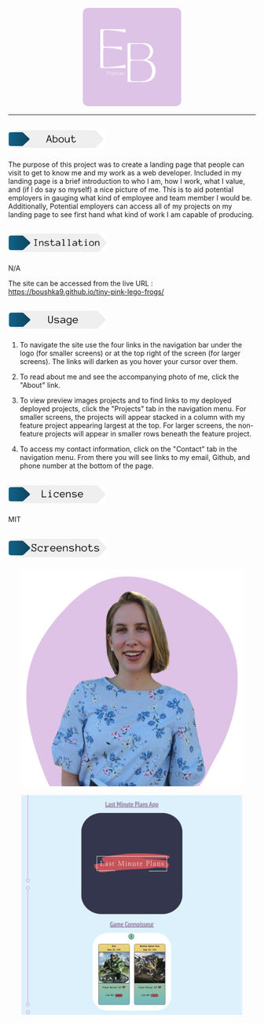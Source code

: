<p align="center">
    <img src="./assets/images/logo.png" alt="E B logo" width=200px height=200px style="border-radius:5%">
</p>

---

## <img src="./assets/images/about.png" alt="About Header" height="40px">

The purpose of this project was to create a landing page that people can visit to get to know me and my work as a web developer. Included in my landing page is a brief introduction to who I am, how I work, what I value, and (if I do say so myself) a nice picture of me. This is to aid potential employers in gauging what kind of employee and team member I would be. Additionally, Potential employers can access all of my projects on my landing page to see first hand what kind of work I am capable of producing. 

## <img src="./assets/images/Installation.png" alt="Installation Header" height="40px">

N/A

The site can be accessed from the live URL : https://boushka9.github.io/tiny-pink-lego-frogs/


## <img src="./assets/images/usage.png" alt="Usage Header" height="40px">


1. To navigate the site use the four links in the navigation bar under the logo (for smaller screens) or at the top right of the screen (for larger screens). The links will darken as you hover your cursor over them.

2. To read about me and see the accompanying photo of me, click the "About" link.

3. To view preview images projects and to find links to my deployed deployed projects, click the "Projects" tab in the navigation menu.
For smaller screens, the projects will appear stacked in a column with my feature project appearing largest at the top.
For larger screens, the non-feature projects will appear in smaller rows beneath the feature project.

4. To access my contact information, click on the "Contact" tab in the navigation menu. From there you will see links to my email, Github, and phone number at the bottom of the page.


## <img src="./assets/images/license.png" alt="license Header" height="40px">

MIT

## <img src="./assets/images/screenshots.png" alt="screenshots Header" height="40px">

<p align="center">
    <img src="./assets/images/aboutme.png" alt="Emma's Profile Picture" width=450px style="margin: 0 0 15px 0">
    <br>
    <img src="./assets/images/projects.png" alt="Emma's Projects" width=450px style="margin: 0 0 15px 0">
</p>